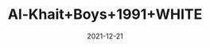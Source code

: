 ---
title: 'Al-Khait+Boys+1991+WHITE'
date: '2021-12-21' 
metatag: '' 
inventory: '5.0' 
draft: false 
# meta description 
shortDescripton: 'Al-Khait+Boys+1991+WHITE'
description: 'Boys'
longdescription: ''
featured: False
# product Price
price: '2730.0'
# Product Short Description
shortDescription: 'Al-Khait+Boys+1991+WHITE'
productID: '8070F201-6762-EC11-995F-005056B3A416'
type: 'products'
category: 'Boys' 
thumnailproduct: 'https://alkhait.eralive.net/images/products/8070F201-6762-EC11-995F-005056B3A4161.png' 
images:
  - image: 'images/products/8070F201-6762-EC11-995F-005056B3A4161.png'  
  - image: 'images/products/8070F201-6762-EC11-995F-005056B3A4162.png'  
  - image: 'images/products/8070F201-6762-EC11-995F-005056B3A4163.png'  
---